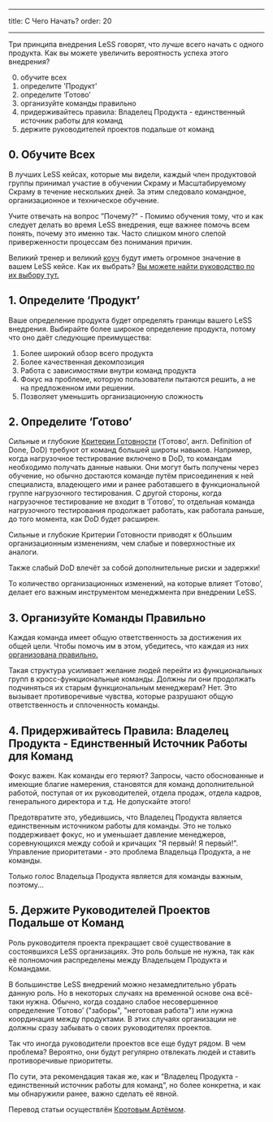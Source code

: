---
title: C Чего Начать?
order: 20
___

Три принципа внедрения LeSS говорят, что лучше всего начать с одного продукта. Как вы можете увеличить вероятность успеха этого внедрения?

0. обучите всех
1. определите 'Продукт'
2. определите ‘Готово’
3. организуйте команды правильно
4. придерживайтесь правила: Владелец Продукта - единственный источник работы для команд
5. держите руководителей проектов подальше от команд

## 0. Обучите Всех

В лучших LeSS кейсах, которые мы видели, каждый член продуктовой группы принимал участие в обучении Скраму и Масштабируемому Скраму в течение нескольких дней. За этим следовало командное, организационное и техническое обучение.

Учите отвечать на вопрос ”Почему?” - Помимо обучения тому, что и как следует делать во время LeSS внедрения, еще важнее помочь всем понять, почему это именно так. Часто слишком много слепой приверженности процессам без понимания причин.

Великий тренер и великий [коуч](coaching.html) будут иметь огромное значение в вашем LeSS кейсе. Как их выбрать? [Вы можете найти руководство по их выбору тут.](/coaching/guidelines-for-selecting-coach.html)

## 1. Определите ‘Продукт’

Ваше определение продукта будет определять границы вашего LeSS внедрения. Выбирайте более широкое определение продукта, потому что оно даёт следующие преимущества:

1. Более широкий обзор всего продукта
2. Более качественная декомпозиция 
3. Работа с зависимостями внутри команд продукта
4. Фокус на проблеме, которую пользователи пытаются решить, а не на предложенном ими решении.
5. Позволяет уменьшить организационную сложность

## 2. Определите ‘Готово’

Сильные и глубокие [Критерии Готовности](../framework/definition-of-done.html) (‘Готово’, англ. Definition of Done, DoD) требуют от команд большей широты навыков. Например, когда нагрузочное тестирование включено в DoD, то командам необходимо получать данные навыки. Они могут быть получены через обучение, но обычно достаются команде путём присоединения к ней специалиста, владеющего ими и ранее работавшего в функциональной группе нагрузочного тестирования. С другой стороны, когда нагрузочное тестирование не входит в ‘Готово’, то отдельная команда нагрузочного тестирования продолжает работать, как работала раньше, до того момента, как DoD будет расширен.

Сильные и глубокие Критерии Готовности приводят к бОльшим организационным изменениям, чем слабые и поверхностные их аналоги.

Также слабый DoD влечёт за собой дополнительные риски и задержки!

То количество организационных изменений, на которые влияет ‘Готово’, делает его важным инструментом менеджмента при внедрении LeSS. 

## 3. Организуйте Команды Правильно

Каждая команда имеет общую ответственность за достижения их общей цели. Чтобы помочь им в этом, убедитесь, что каждая из них [организована правильно.](../structure/teams.html)

Такая структура усиливает желание людей перейти из функциональных групп в кросс-функциональные команды. Должны ли они продолжать подчиняться их старым функциональным менеджерам? Нет. Это вызывает противоречивые чувства, которые разрушают общую ответственность и сплоченность команды.


## 4. Придерживайтесь Правила: Владелец Продукта - Единственный Источник Работы для Команд

Фокус важен. Как команды его теряют? Запросы, часто обоснованные и имеющие благие намерения, становятся для команд дополнительной работой, поступая от их руководителей, отдела продаж, отдела кадров, генерального директора и т.д. Не допускайте этого!

Предотвратите это, убедившись, что Владелец Продукта является единственным источником работы для команды. Это не только поддерживает фокус, но и уменьшает давление менеджеров, соревнующихся между собой и кричащих "Я первый! Я первый!". Управление приоритетами - это проблема Владельца Продукта, а не команды.

Только голос Владельца Продукта является для команды важным, поэтому...

## 5. Держите Руководителей Проектов Подальше от Команд

Роль руководителя проекта прекращает своё существование в состоявшихся LeSS организациях. Это роль больше не нужна, так как её полномочия распределены между Владельцем Продукта и Командами.

В большинстве LeSS внедрений можно незамедлительно убрать данную роль. Но в некоторых случаях на временной основе она всё-таки нужна. Обычно, когда создано слабое несовершенное определение ‘Готово’ ("заборы", "неготовая работа") или нужна координация между продуктами. В этих случаях организации не должны сразу забывать о своих руководителях проектов.

Так что иногда руководители проектов все еще будут рядом. В чем проблема? Вероятно, они будут регулярно отвлекать людей и ставить противоречивые приоритеты.

По сути, эта рекомендация такая же, как и “Владелец Продукта - единственный источник работы для команд“, но более конкретна, и как мы обнаружили ранее, важно сделать её явной.

Перевод статьи осуществлён [Кротовым Артёмом](https://www.facebook.com/artem.v.krotov).